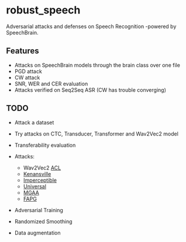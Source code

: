 # robust_speech

Adversarial attacks and defenses on Speech Recognition  -powered by SpeechBrain.

## Features
* Attacks on SpeechBrain models through the brain class over one file
* PGD attack
* CW attack
* SNR, WER and CER evaluation
* Attacks verified on Seq2Seq ASR (CW has trouble converging)

## TODO
* Attack a dataset
* Try attacks on CTC, Transducer, Transformer and Wav2Vec2 model
* Transferability evaluation
* Attacks:
    * Wav2Vec2 [ACL](https://arxiv.org/abs/2006.07589)
    * [Kenansville](https://arxiv.org/abs/1910.05262) 
    * [Imperceptible](https://arxiv.org/abs/1903.10346)
    * [Universal](https://arxiv.org/abs/1905.03828)
    * [MGAA](https://arxiv.org/abs/2108.04204)
    * [FAPG](https://www.aaai.org/AAAI21Papers/AAAI-7923.XieY.pdf)
    
* Adversarial Training
* Randomized Smoothing
* Data augmentation
